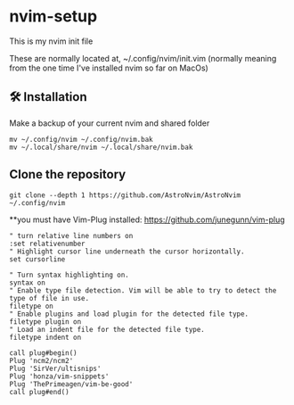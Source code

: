 # nvim-setup
This is my nvim init file

These are normally located at, ~/.config/nvim/init.vim (normally meaning from the one time I've installed nvim so far on MacOs)

## 🛠️ Installation
Make a backup of your current nvim and shared folder

```
mv ~/.config/nvim ~/.config/nvim.bak
mv ~/.local/share/nvim ~/.local/share/nvim.bak
```

## Clone the repository
```git clone --depth 1 https://github.com/AstroNvim/AstroNvim ~/.config/nvim```

**you must have Vim-Plug installed: https://github.com/junegunn/vim-plug


```
" turn relative line numbers on
:set relativenumber
" Highlight cursor line underneath the cursor horizontally.
set cursorline

" Turn syntax highlighting on.
syntax on
" Enable type file detection. Vim will be able to try to detect the type of file in use.
filetype on
" Enable plugins and load plugin for the detected file type.
filetype plugin on
" Load an indent file for the detected file type.
filetype indent on

call plug#begin()
Plug 'ncm2/ncm2'
Plug 'SirVer/ultisnips'
Plug 'honza/vim-snippets'
Plug 'ThePrimeagen/vim-be-good'
call plug#end()
```
